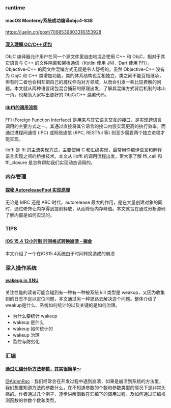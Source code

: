 ### runtime

#### macOS Monterey系统成功编译objc4-838

https://juejin.cn/post/7068539803318353928

#### [深入理解 OC/C++ 闭包](https://mp.weixin.qq.com/s/NEvtm_yBMghyP_WTUATy8g)

ObjC 编译器允许用户在同一个源文件里自由地混合使用 C++ 和 ObjC，相对于其它语言与 C++ 的文件隔离和架桥通信（Kotlin 使用 JNI，Dart 使用 FFI），Objective-C++ 的同文件混编方式无疑是令人舒畅的。虽然 Objective-C++ 没有为 ObjC 和 C++ 类增加功能，类的体系结构也互相独立，类之间不能互相继承，但有时二者也会相互把自己的魔杖伸向对方领域，从而会引发一些比较费解的问题。本文就从两种语言闭包混合捕获的原理出发，了解其混编方式背后机制的冰山一角，也帮助大家写出更好的 ObjC/C++ 混编代码。

#### [libffi的调用流程](https://www.jianshu.com/p/4644b1584a1f)

FFI (Foreign Function Interface) 是用来与其它语言交互的接口，是实现跨语言调用的主要方式之一。其通过直接将其它语言的接口内嵌实现更高的执行效率，而通过进程间通信 (IPC) 或网络通信 (RPC, RESTful 等) 则至少需要两个独立进程才能实现。

libffi 是 ffi 的主流实现方式，主要使用 C 和汇编实现，最常用作编译语言和解释语言实现之间的桥接技术。本文从 libffi 的调用流程出发，带大家了解 ffi_call 和 ffi_closure 是怎样帮助我们实现动态调用的。

### 内存管理

#### [探秘 AutoreleasePool 实现原理](https://mp.weixin.qq.com/s/fcS6aiddSjeQSfjMY-8Oow)

无论是 MRC 还是 ARC 时代，autorelease 最大的作用，是在大量创建对象的同时，通过修饰让内存得到提前释放，从而降低内存峰值。本文就旨在通过分析源码了解内部是如何实现的。

### TIPS

#### [iOS 15.4 12小时制 时间格式转换崩溃 - 掘金](https://juejin.cn/post/7077493937383948295)

本文介绍了一个在iOS15.4系统由于时间转换造成的崩溃

### 深入操作系统

#### [wakeup in XNU](http://djs66256.github.io/2021/04/03/2021-04-03-wakeup-in-XNU/)

关注性能的读者可能会碰到有一种有一种被系统 kill 类型是 weakup，又因为收集到的日志不足以定位问题，本文通过另一种思路去解决这个问题。整体介绍了weakup是什么、系统如何统计的以及关键的是如何治理。

- 为什么要统计 wakeup
- wakeup 是什么
- wakeup 如何统计的
- wakeup 治理
- 监控与防劣化

### 汇编

#### [通过汇编分析方法参数，其实很简单～](https://mp.weixin.qq.com/s/7w6h3GONKXl23D4eoIAd3w)

[@AidenRao](https://weibo.com/AidenRao)：我们经常会在开发过程中遇到崩溃，如果是崩溃到系统的方法里，我们想要知道方法的参数什么，在不知道参数的个数和参数类型的情况下是非常头痛的。作者通过几个例子，逐步讲解函数在汇编下的调用过程，及如何通过汇编推测函数的参数个数和类型。
